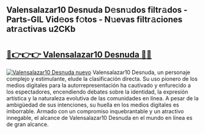 ## Valensalazar10 Desnuda D𝚎sn𝚞dos filtr𝚊dos - Parts-GIL Vid𝚎os f𝚘tos - N𝚞evas filtr𝚊ciones atr𝚊ctivas u2CKb

# <h2><a href="http://mb8isad.tromn.icu/?c=Valensalazar10+Desnuda">🔗👉👉👉 Valensalazar10 Desnuda 🔗🔗</a></h2>

[![Valensalazar10 Desnuda nuevo](https://i.imgur.com/pEAQMta.gif)](http://mb8isad.tromn.icu/?c=Valensalazar10+Desnuda)
Valensalazar10 Desnuda, un personaje complejo y estimulante, elude la clasificación directa. Su uso pionero de los medios digitales para la autorrepresentación ha cautivado y enfurecido a los espectadores, encendiendo debates sobre la identidad, la expresión artística y la naturaleza evolutiva de las comunidades en línea. A pesar de la ambigüedad de sus intenciones, su huella en los medios digitales es imborrable. Armado con un compromiso inquebrantable y un atractivo innegable, el alcance de Valensalazar10 Desnuda en el mundo en línea es de gran alcance.
